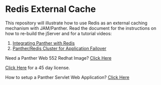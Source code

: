 # Redis External Cache

This repository will illustrate how to use Redis as an external caching mechanism with JAM/Panther. Read the document for the instructions on how to re-build the jServer and for a tutorial videos:

1) [Integrating Panther with Redis](https://youtu.be/5Gx-oYtdjxg)
2) [Panther/Redis Cluster for Application Failover](https://youtu.be/4oB1clULyQQ)

Need a Panther Web 552 Redhat Image? [Click Here](https://hub.docker.com/r/prolificspanther/pantherweb)

[Click Here](https://www.prolifics.com/panther-trial-license-request) for a 45 day license.

How to setup a Panther Servlet Web Application? [Click Here](https://github.com/ProlificsPanther/PantherWeb/releases)
